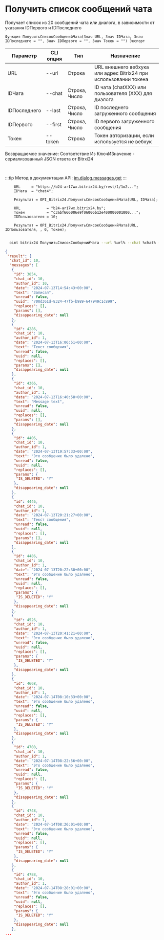 ﻿---
sidebar_position: 13
---

# Получить список сообщений чата
 Получает список из 20 сообщений чата или диалога, в зависимости от указания IDПервого и IDПоследнего



`Функция ПолучитьСписокСообщенийЧата(Знач URL, Знач IDЧата, Знач IDПоследнего = "", Знач IDПервого = "", Знач Токен = "") Экспорт`

  | Параметр | CLI опция | Тип | Назначение |
  |-|-|-|-|
  | URL | --url | Строка | URL внешнего вебхука или адрес Bitrix24 при использовании токена |
  | IDЧата | --chat | Строка, Число | ID чата (chatXXX) или пользователя (XXX) для диалога |
  | IDПоследнего | --last | Строка, Число | ID последнего загруженного сообщения |
  | IDПервого | --first | Строка, Число | ID первого загруженного сообщения |
  | Токен | --token | Строка | Токен авторизации, если используется не вебхук |

  
  Возвращаемое значение:   Соответствие Из КлючИЗначение - сериализованный JSON ответа от Bitrxi24

<br/>

:::tip
Метод в документации API: [im.dialog.messages.get](https://dev.1c-bitrix.ru/learning/course/?COURSE_ID=93&LESSON_ID=11479)
:::
<br/>


```bsl title="Пример кода"
    URL     = "https://b24-ar17wx.bitrix24.by/rest/1/1o2...";
    IDЧата  = "chat4";

    Результат = OPI_Bitrix24.ПолучитьСписокСообщенийЧата(URL, IDЧата);

    URL            = "b24-ar17wx.bitrix24.by";
    Токен          = "c3abf666006e9f06006b12e400000001000...";
    IDПользователя = 10;

    Результат = OPI_Bitrix24.ПолучитьСписокСообщенийЧата(URL, IDПользователя, , 0, Токен);
```



```sh title="Пример команды CLI"
    
  oint bitrix24 ПолучитьСписокСообщенийЧата --url %url% --chat %chat% --last %last% --first %first% --token %token%

```

```json title="Результат"
{
 "result": {
  "chat_id": 10,
  "messages": [
   {
    "id": 3854,
    "chat_id": 10,
    "author_id": 10,
    "date": "2024-07-13T14:54:43+00:00",
    "text": "Записал",
    "unread": false,
    "uuid": "700d361d-8324-47fb-b989-647949c1c899",
    "replaces": [],
    "params": [],
    "disappearing_date": null
   },
   {
    "id": 4286,
    "chat_id": 10,
    "author_id": 1,
    "date": "2024-07-13T16:06:51+00:00",
    "text": "Текст сообщения",
    "unread": false,
    "uuid": null,
    "replaces": [],
    "params": [],
    "disappearing_date": null
   },
   {
    "id": 4366,
    "chat_id": 10,
    "author_id": 1,
    "date": "2024-07-13T16:40:58+00:00",
    "text": "Message text",
    "unread": false,
    "uuid": null,
    "replaces": [],
    "params": [],
    "disappearing_date": null
   },
   {
    "id": 4406,
    "chat_id": 10,
    "author_id": 1,
    "date": "2024-07-13T19:57:33+00:00",
    "text": "Это сообщение было удалено",
    "unread": false,
    "uuid": null,
    "replaces": [],
    "params": {
     "IS_DELETED": "Y"
    },
    "disappearing_date": null
   },
   {
    "id": 4446,
    "chat_id": 10,
    "author_id": 1,
    "date": "2024-07-13T20:21:27+00:00",
    "text": "Текст сообщения",
    "unread": false,
    "uuid": null,
    "replaces": [],
    "params": [],
    "disappearing_date": null
   },
   {
    "id": 4486,
    "chat_id": 10,
    "author_id": 1,
    "date": "2024-07-13T20:22:30+00:00",
    "text": "Это сообщение было удалено",
    "unread": false,
    "uuid": null,
    "replaces": [],
    "params": {
     "IS_DELETED": "Y"
    },
    "disappearing_date": null
   },
   {
    "id": 4526,
    "chat_id": 10,
    "author_id": 1,
    "date": "2024-07-13T20:41:21+00:00",
    "text": "Это сообщение было удалено",
    "unread": false,
    "uuid": null,
    "replaces": [],
    "params": {
     "IS_DELETED": "Y"
    },
    "disappearing_date": null
   },
   {
    "id": 4668,
    "chat_id": 10,
    "author_id": 1,
    "date": "2024-07-14T08:10:33+00:00",
    "text": "Это сообщение было удалено",
    "unread": false,
    "uuid": null,
    "replaces": [],
    "params": {
     "IS_DELETED": "Y"
    },
    "disappearing_date": null
   },
   {
    "id": 4708,
    "chat_id": 10,
    "author_id": 1,
    "date": "2024-07-14T08:22:56+00:00",
    "text": "Это сообщение было удалено",
    "unread": false,
    "uuid": null,
    "replaces": [],
    "params": {
     "IS_DELETED": "Y"
    },
    "disappearing_date": null
   },
   {
    "id": 4748,
    "chat_id": 10,
    "author_id": 1,
    "date": "2024-07-14T08:26:01+00:00",
    "text": "Это сообщение было удалено",
    "unread": false,
    "uuid": null,
    "replaces": [],
    "params": {
     "IS_DELETED": "Y"
    },
    "disappearing_date": null
   },
   {
    "id": 4788,
    "chat_id": 10,
    "author_id": 1,
    "date": "2024-07-14T08:28:01+00:00",
    "text": "Это сообщение было удалено",
    "unread": false,
    "uuid": null,
    "replaces": [],
    "params": {
     "IS_DELETED": "Y"
    },
    "disappearing_date": null
   },
...
```
